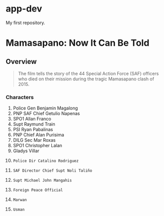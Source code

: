 # app-dev
My first repository.

# Mamasapano: Now It Can Be Told

## Overview
> The film tells the story of the 44 Special Action Force (SAF) officers who died on their mission during the tragic Mamasapano clash of 2015.

### Characters
1. Police Gen Benjamin Magalong
2. PNP SAF Chief Getulio Napenas
3. SPO1 Allan Franco
4. Supt Raymund Train
5. PSI Ryan Pabalinas
6. 	PNP Chief Alan Purisima
7. 	DILG Sec Mar Roxas
8. 	SPO1 Christopher Lalan
9. 	Gladys Villar
10. 	Police Dir Catalino Rodriguez
11. 	SAF Director Chief Supt Noli Taliño
12. 	Supt Michael John Mangahis
13. 	Foreign Peace Official
14. 	Marwan
15. 	Usman

